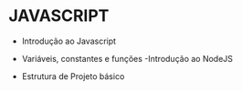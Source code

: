 # JAVASCRIPT

- Introdução ao Javascript
- Variáveis, constantes e funções
-Introdução ao NodeJS

- Estrutura de Projeto básico
